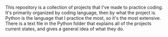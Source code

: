 This repository is a collection of projects that I've made to practice coding. It's primarily organized by coding language, then by what the project is. Python is the language that I practice the most, so it's the most extensive. There is a text file in the Python folder that explains all of the projects current states, and gives a general idea of what they do.
